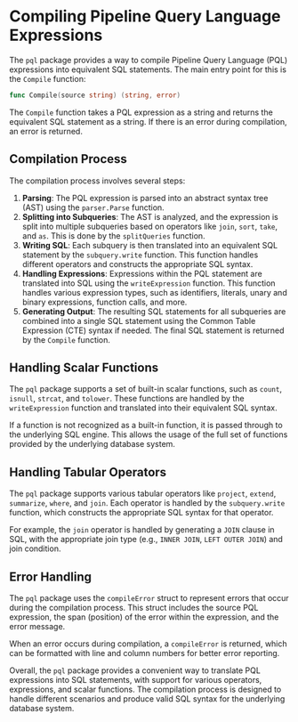# Compiling Pipeline Query Language Expressions

The `pql` package provides a way to compile Pipeline Query Language (PQL) expressions into equivalent SQL statements. The main entry point for this is the `Compile` function:

```go
func Compile(source string) (string, error)
```

The `Compile` function takes a PQL expression as a string and returns the equivalent SQL statement as a string. If there is an error during compilation, an error is returned.

## Compilation Process

The compilation process involves several steps:

1. **Parsing**: The PQL expression is parsed into an abstract syntax tree (AST) using the `parser.Parse` function.
2. **Splitting into Subqueries**: The AST is analyzed, and the expression is split into multiple subqueries based on operators like `join`, `sort`, `take`, and `as`. This is done by the `splitQueries` function.
3. **Writing SQL**: Each subquery is then translated into an equivalent SQL statement by the `subquery.write` function. This function handles different operators and constructs the appropriate SQL syntax.
4. **Handling Expressions**: Expressions within the PQL statement are translated into SQL using the `writeExpression` function. This function handles various expression types, such as identifiers, literals, unary and binary expressions, function calls, and more.
5. **Generating Output**: The resulting SQL statements for all subqueries are combined into a single SQL statement using the Common Table Expression (CTE) syntax if needed. The final SQL statement is returned by the `Compile` function.

## Handling Scalar Functions

The `pql` package supports a set of built-in scalar functions, such as `count`, `isnull`, `strcat`, and `tolower`. These functions are handled by the `writeExpression` function and translated into their equivalent SQL syntax.

If a function is not recognized as a built-in function, it is passed through to the underlying SQL engine. This allows the usage of the full set of functions provided by the underlying database system.

## Handling Tabular Operators

The `pql` package supports various tabular operators like `project`, `extend`, `summarize`, `where`, and `join`. Each operator is handled by the `subquery.write` function, which constructs the appropriate SQL syntax for that operator.

For example, the `join` operator is handled by generating a `JOIN` clause in SQL, with the appropriate join type (e.g., `INNER JOIN`, `LEFT OUTER JOIN`) and join condition.

## Error Handling

The `pql` package uses the `compileError` struct to represent errors that occur during the compilation process. This struct includes the source PQL expression, the span (position) of the error within the expression, and the error message.

When an error occurs during compilation, a `compileError` is returned, which can be formatted with line and column numbers for better error reporting.

Overall, the `pql` package provides a convenient way to translate PQL expressions into SQL statements, with support for various operators, expressions, and scalar functions. The compilation process is designed to handle different scenarios and produce valid SQL syntax for the underlying database system.
  
  

